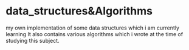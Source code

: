 # data_structures&Algorithms

my own implementation of some data structures which i am currently learning
It also contains various algorithms which i wrote at the time of studying this subject.
